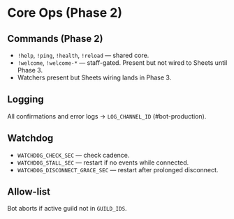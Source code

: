 # Core Ops (Phase 2)

## Commands (Phase 2)
- `!help`, `!ping`, `!health`, `!reload` — shared core.
- `!welcome`, `!welcome-*` — staff-gated. Present but not wired to Sheets until Phase 3.
- Watchers present but Sheets wiring lands in Phase 3.

## Logging
All confirmations and error logs → `LOG_CHANNEL_ID` (#bot-production).

## Watchdog
- `WATCHDOG_CHECK_SEC` — check cadence.
- `WATCHDOG_STALL_SEC` — restart if no events while connected.
- `WATCHDOG_DISCONNECT_GRACE_SEC` — restart after prolonged disconnect.

## Allow-list
Bot aborts if active guild not in `GUILD_IDS`.
